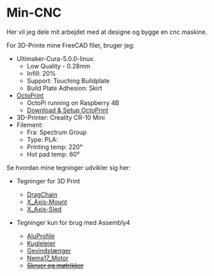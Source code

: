 # Min-CNC

Her vil jeg dele mit arbejdet med at designe og bygge en cnc maskine.

For 3D-Printe mine FreeCAD filer, bruger jeg:

* Ultimaker-Cura-5.0.0-linux.
  * Low Quality - 0.28mm
  * Infill: 20%
  * Support: Touching Buildplate
  * Build Plate Adhesion: Skirt
* [OctoPrint](https://octoprint.org/)
  * OctoPi running on Raspberry 4B
  * [Download & Setup OctoPrint](https://octoprint.org/download/)
* 3D-Printer: Creality CR-10 Mini
* Filement: 
  * Fra: Spectrum Group
  * Type: PLA:
  * Printing temp: 220°
  * Hot pad temp: 60°



Se hvordan mine tegninger udvikler sig her:

* Tegninger for 3D Print
  * [DragChain](./FreeCad-files/DragChain/README.md)
  * [X_Axis-Mount](./FreeCad-files/X_Axis/X_Axis-Mount/README.md)
  * [X_Axis-Sled](./FreeCad-files/X_Axis/X_Axis-Sled/)

* Tegninger kun for brug med Assembly4
  * [AluProfile](./FreeCad-files/AluProfile/README.md)
  * [Kuglelejer](./FreeCad-files/BallBearing/README.md)
  * [Gevindstænger](./FreeCad-files/Gevinstang/README.md)
  * [Nema17_Motor](./FreeCad-files/Nema17/)
  * ~~[Skruer og møtrikker]()~~